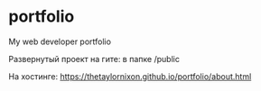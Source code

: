 # portfolio
My web developer portfolio

Развернутый проект на гите: в папке /public

На хостинге: https://thetaylornixon.github.io/portfolio/about.html

